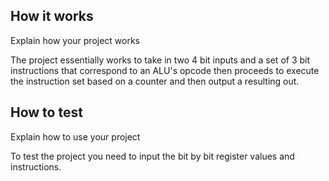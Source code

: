 <!---

This file is used to generate your project datasheet. Please fill in the information below and delete any unused
sections.

You can also include images in this folder and reference them in the markdown. Each image must be less than
512 kb in size, and the combined size of all images must be less than 1 MB.
-->

## How it works

Explain how your project works

The project essentially works to take in two 4 bit inputs and a set of 3 bit instructions that correspond to an ALU's opcode then proceeds to execute the instruction set based on a counter and then output a resulting out.

## How to test

Explain how to use your project

To test the project you need to input the bit by bit register values and instructions.
